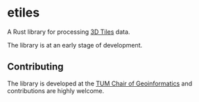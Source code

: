 # etiles

A Rust library for processing [3D Tiles](https://www.ogc.org/standards/3dtiles/) data.

The library is at an early stage of development.

## Contributing

The library is developed at the [TUM Chair of Geoinformatics](https://github.com/tum-gis) and contributions are highly welcome.

